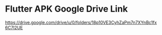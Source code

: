 # Flutter APK Google Drive Link

https://drive.google.com/drive/u/0/folders/18p10VE3CyhZaPm7n7XYnBc1fx6C7I2UE
